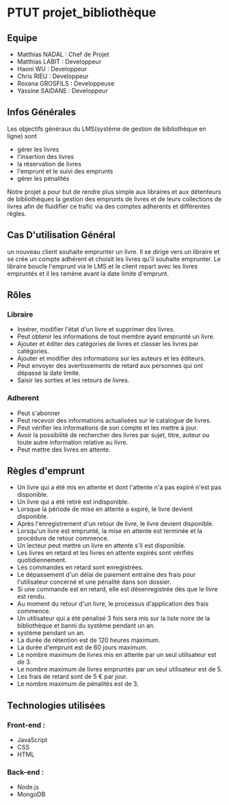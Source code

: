 # PTUT projet_bibliothèque

## Equipe

- Matthias NADAL : Chef de Projet
- Matthias LABIT : Developpeur
- Haoni WU : Developpeur
- Chris RIEU : Developpeur
- Roxana GROSFILS : Developpeuse
- Yassine SAIDANE : Developpeur

## Infos Générales

Les objectifs généraux du LMS(système de gestion de bibliothèque en ligne) sont

- gérer les livres
- l'insertion des livres
- la réservation de livres
- l'emprunt et le suivi des emprunts
- gérer les pénalités 

Notre projet a pour but de rendre plus simple aux libraires et aux détenteurs de bibliothèques la gestion des emprunts de livres et de leurs collections de livres afin de fluidifier ce trafic via des comptes adherents et différentes règles.


## Cas D'utilisation Général 

un nouveau client souhaite emprunter un livre. Il se dirige vers un libraire et se crée un compte adhérent et choisit les livres qu'il souhaite emprunter. Le libraire boucle l'emprunt via le LMS et le client repart avec les livres empruntés et il les ramène avant la date limite d'emprunt. 


## Rôles

### Libraire
- Insérer, modifier l'état d'un livre et supprimer des livres.
- Peut obtenir les informations de tout membre ayant emprunté un livre.
- Ajouter et éditer des catégories de livres et classer les livres par catégories.
- Ajouter et modifier des informations sur les auteurs et les éditeurs.
- Peut envoyer des avertissements de retard aux personnes qui ont dépassé la date limite.
- Saisir les sorties et les retours de livres.


### Adherent
- Peut s'abonner
- Peut recevoir des informations actualisées sur le catalogue de livres.
- Peut vérifier les informations de son compte et les mettre à jour.
- Avoir la possibilité de rechercher des livres par sujet, titre, auteur ou toute autre information relative au livre.
- Peut mettre des livres en attente.


## Règles d'emprunt 

- Un livre qui a été mis en attente et dont l'attente n'a pas expiré n'est pas disponible.
- Un livre qui a été retiré est indisponible.
- Lorsque la période de mise en attente a expiré, le livre devient disponible.
- Après l'enregistrement d'un retour de livre, le livre devient disponible.
- Lorsqu'un livre est emprunté, la mise en attente est terminée et la procédure de retour commence.
- Un lecteur peut mettre un livre en attente s'il est disponible.
- Les livres en retard et les livres en attente expirés sont vérifiés quotidiennement.
- Les commandes en retard sont enregistrées.
- Le dépassement d'un délai de paiement entraîne des frais pour l'utilisateur concerné et une pénalité dans son dossier.
- Si une commande est en retard, elle est désenregistrée dès que le livre est rendu.
- Au moment du retour d'un livre, le processus d'application des frais commence.
- Un utilisateur qui a été pénalisé 3 fois sera mis sur la liste noire de la bibliothèque et banni du système pendant un an.
- système pendant un an.
- La durée de rétention est de 120 heures maximum.
- La durée d'emprunt est de 60 jours maximum.
- Le nombre maximum de livres mis en attente par un seul utilisateur est de 3.
- Le nombre maximum de livres empruntés par un seul utilisateur est de 5.
- Les frais de retard sont de 5 € par jour.
- Le nombre maximum de pénalités est de 3.

## Technologies utilisées

### Front-end : 
- JavaScript
- CSS
- HTML
### Back-end : 
- Node.js
- MongoDB

